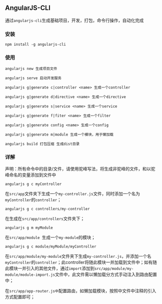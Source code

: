 ## AngularJS-CLI
通过`angularjs-cli`生成基础项目，开发，打包，命令行操作，自动化完成

### 安装
```
npm install -g angularjs-cli
```
### 使用
```
angularjs new 生成项目文件

angularjs serve 启动开发服务

angularjs g|generate c|controller <name> 生成一个controller

angularjs g|generate d|directive <name> 生成一个directive

angularjs g|generate s|service <name> 生成一个service

angularjs g|generate f|fiter <name> 生成一个filter

angularjs g|generate config <name> 生成一个config

angularjs g|generate m|module 生成一个模块，用于懒加载

angularjs build 打包压缩 生成dist目录
```
### 详解

声明：所有命令中的目录/文件，请使用驼峰写法，将生成非驼峰的文件，和以驼峰命名的变量添加到文件中

```
angularjs g c myController
```
在`src/app`文件夹下生成一个`my-controller.js`文件，同时添加一个名为`myController`的`controller`；

```
angularjs g c controllers/my-controller
```
在生成在`src/app/controllers`文件夹下；

```
angularjs g m myModule
```
在`src/app/module `生成一个`my-module`的模块；

```
angularjs g c module/myModule/myController
```
在`src/app/module/my-module`文件夹下生成`my-controller.js`，并添加一个名`myController`的`controller`；此controller将随此模块一并加载到文件中；如有随此模块一并引入的其他文件，通过`import`添加到`src/app/module/my-module/module-import.js`文件中，此文件需以懒加载分方式手动注入到路由配置中；


在`src/app/app-router.js中`配置路由，如懒加载模块，按照中文件中注释的引入方式配置即可；

